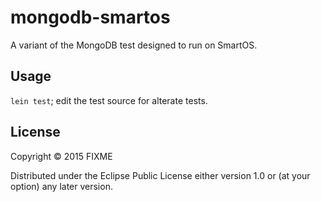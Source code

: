 # mongodb-smartos

A variant of the MongoDB test designed to run on SmartOS.

## Usage

`lein test`; edit the test source for alterate tests.

## License

Copyright © 2015 FIXME

Distributed under the Eclipse Public License either version 1.0 or (at
your option) any later version.

